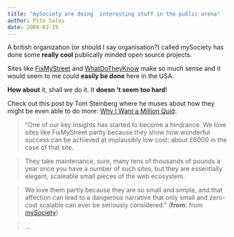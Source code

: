 ```yaml
---
title: "mySociety are doing  interesting stuff in the public arena"
author: Pito Salas
date: 2009-02-19
---
```




A british organization (or should I say organisation?) called mySociety has
done some **really cool** publically minded open source projects.

Sites like [FixMyStreet](<http://www.fixmystreet.com/>) and
[WhatDoTheyKnow](<http://www.whatdotheyknow.com/>) make so much sense and it
would seem to me could **easily be done** here in the USA.

**How about** it, shall we do it. It **doesn 't seem too hard**!

Check out this post by Tom Steinberg where he muses about how they might be
even able to do more: [Why I Want a Million
Quid](<http://www.mysociety.org/2009/02/19/why-i-want-a-million-quid/>):

> "One of our key insights has started to become a hindrance. We love sites
> like FixMyStreet partly because they show how wonderful success can be
> achieved at implausibly low cost: about £6000 in the case of that site.

> They take maintenance, sure, many tens of thousands of pounds a year once
> you have a number of such sites, but they are essentially elegant, scaleable
> small pieces of the web ecosystem.

> We love them partly because they are so small and simple, and that affection
> can lead to a dangerous narrative that only small and zero-cost scalable can
> ever be seriously considered." (**from:** from
> [mySociety](<http://www.mysociety.org/feed/>))

> …



